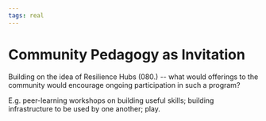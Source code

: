 ```yaml
---
tags: real
---
```


# Community Pedagogy as Invitation

Building on the idea of Resilience Hubs (080.) -- what would offerings to the community would encourage ongoing participation in such a program?  

E.g. peer-learning workshops on building useful skills; building infrastructure to be used by one another; play. 
